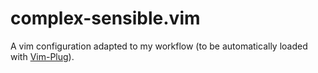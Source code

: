 # complex-sensible.vim

A vim configuration adapted to my workflow (to be automatically loaded with [Vim-Plug](https://github.com/junegunn/vim-plug)).

